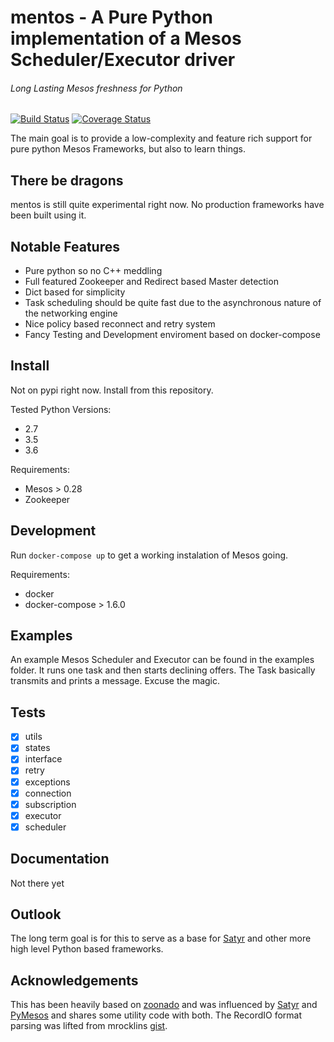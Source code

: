
# mentos - A Pure Python implementation of a Mesos Scheduler/Executor driver
###### Long Lasting Mesos freshness for Python

[![Build Status](https://travis-ci.org/Arttii/mentos.svg?branch=master)](https://travis-ci.org/Arttii/mentos)
[![Coverage Status](https://coveralls.io/repos/github/Arttii/mentos/badge.svg)](https://coveralls.io/github/Arttii/mentos)

The main goal is to provide a low-complexity and feature rich support for pure python Mesos Frameworks, but also to learn things.

## There be dragons
mentos is still quite experimental right now. No production frameworks have been built using it.

## Notable Features

- Pure python so no C++ meddling
- Full featured Zookeeper and Redirect based Master detection
- Dict based for simplicity
- Task scheduling should be quite fast due to the asynchronous nature of the networking engine
- Nice policy based reconnect and retry system
- Fancy Testing and Development enviroment based on docker-compose

## Install

Not on pypi right now. Install from this repository.

Tested Python Versions:
- 2.7
- 3.5
- 3.6

Requirements:
- Mesos > 0.28
- Zookeeper


## Development
Run `docker-compose up` to get a working instalation of Mesos going.

Requirements:
- docker
- docker-compose > 1.6.0


## Examples
An example Mesos Scheduler and Executor can be found in the examples folder. It runs one task and then starts declining offers. The Task basically transmits and prints a message. Excuse the magic.

## Tests
- [x] utils
- [x] states
- [x] interface
- [x] retry
- [x] exceptions
- [x] connection
- [x] subscription
- [x] executor
- [x] scheduler

## Documentation
Not there yet

## Outlook
The long term goal is for this to serve as a base for [Satyr](https://github.com/lensacom/satyr) and other more high level Python based frameworks.

## Acknowledgements
This has been heavily based on [zoonado](https://github.com/wglass/zoonado) and was influenced by [Satyr](https://github.com/lensacom/satyr) and [PyMesos](https://github.com/douban/pymesos) and shares some utility code with both.
The RecordIO format parsing was lifted from mrocklins [gist](https://gist.github.com/mrocklin/72cfd17a9f097e7880730d66cbde16a0).
